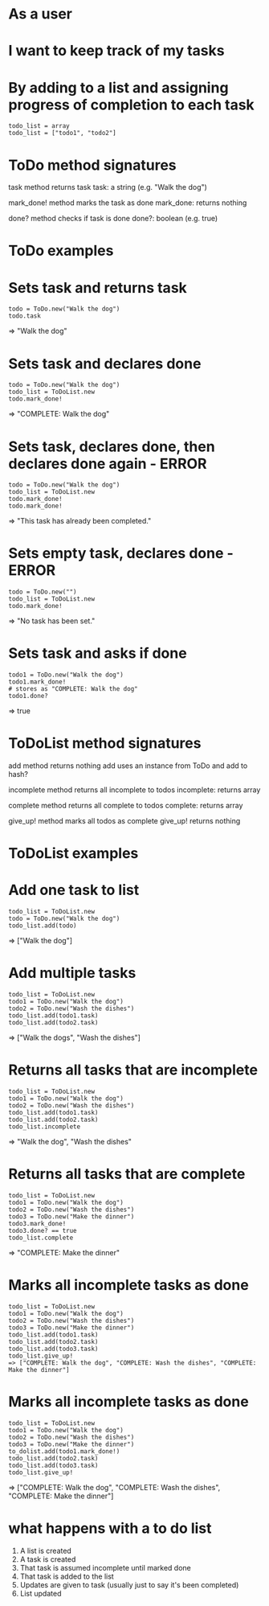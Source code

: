 # As a user
# I want to keep track of my tasks
# By adding to a list and assigning progress of completion to each task
```
todo_list = array
todo_list = ["todo1", "todo2"]
```

# ToDo method signatures
task method returns task
task: a string (e.g. "Walk the dog")

mark_done! method marks the task as done
mark_done: returns nothing

done? method checks if task is done
done?: boolean (e.g. true)

# ToDo examples
# Sets task and returns task
```
todo = ToDo.new("Walk the dog")
todo.task 
```
=> "Walk the dog"

# Sets task and declares done
```
todo = ToDo.new("Walk the dog")
todo_list = ToDoList.new
todo.mark_done! 
```
=>  "COMPLETE: Walk the dog"

# Sets task, declares done, then declares done again - ERROR
```
todo = ToDo.new("Walk the dog")
todo_list = ToDoList.new
todo.mark_done! 
todo.mark_done! 
```
=> "This task has already been completed."

# Sets empty task, declares done - ERROR
```
todo = ToDo.new("")
todo_list = ToDoList.new
todo.mark_done! 
```
=> "No task has been set."

# Sets task and asks if done
```
todo1 = ToDo.new("Walk the dog")
todo1.mark_done! 
# stores as "COMPLETE: Walk the dog"
todo1.done? 
```
=> true


# ToDoList method signatures

add method returns nothing
add uses an instance from ToDo and add to hash? 

incomplete method returns all incomplete to todos
incomplete: returns array

complete method returns all complete to todos
complete: returns array

give_up! method marks all todos as complete
give_up! returns nothing

# ToDoList examples


# Add one task to list
```
todo_list = ToDoList.new
todo = ToDo.new("Walk the dog")
todo_list.add(todo) 
```
=> ["Walk the dog"]

# Add multiple tasks
```
todo_list = ToDoList.new
todo1 = ToDo.new("Walk the dog")
todo2 = ToDo.new("Wash the dishes")
todo_list.add(todo1.task)
todo_list.add(todo2.task)
``` 
=>  ["Walk the dogs", "Wash the dishes"]

# Returns all tasks that are incomplete
```
todo_list = ToDoList.new
todo1 = ToDo.new("Walk the dog")
todo2 = ToDo.new("Wash the dishes")
todo_list.add(todo1.task)
todo_list.add(todo2.task) 
todo_list.incomplete 
```
=> "Walk the dog", "Wash the dishes"

# Returns all tasks that are complete
```
todo_list = ToDoList.new
todo1 = ToDo.new("Walk the dog")
todo2 = ToDo.new("Wash the dishes")
todo3 = ToDo.new("Make the dinner")
todo3.mark_done!
todo3.done? == true
todo_list.complete 
```
=> "COMPLETE: Make the dinner"

# Marks all incomplete tasks as done
```
todo_list = ToDoList.new
todo1 = ToDo.new("Walk the dog")
todo2 = ToDo.new("Wash the dishes")
todo3 = ToDo.new("Make the dinner")
todo_list.add(todo1.task)
todo_list.add(todo2.task)
todo_list.add(todo3.task)
todo_list.give_up! 
=> ["COMPLETE: Walk the dog", "COMPLETE: Wash the dishes", "COMPLETE: Make the dinner"]
```

# Marks all incomplete tasks as done
```
todo_list = ToDoList.new
todo1 = ToDo.new("Walk the dog")
todo2 = ToDo.new("Wash the dishes")
todo3 = ToDo.new("Make the dinner")
to_dolist.add(todo1.mark_done!)
todo_list.add(todo2.task)
todo_list.add(todo3.task)
todo_list.give_up! 
```
=> ["COMPLETE: Walk the dog", "COMPLETE: Wash the dishes", "COMPLETE: Make the dinner"]





# what happens with a to do list
1. A list is created
2. A task is created
3. That task is assumed incomplete until marked done
4. That task is added to the list
5. Updates are given to task (usually just to say it's been completed)
6.  List updated
